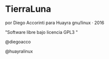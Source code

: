 # TierraLuna
por Diego Accorinti para Huayra gnu/linux · 2016

"Software libre bajo licencia GPL3 "

@diegoacco

@huayralinux
